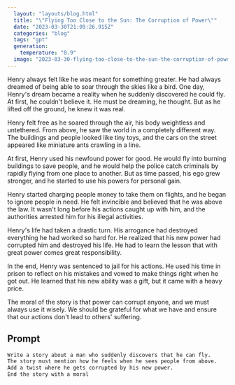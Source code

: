 ```yaml
---
  layout: "layouts/blog.html"
  title: "\"Flying Too Close to the Sun: The Corruption of Power\""
  date: "2023-03-30T21:09:26.915Z"
  categories: "blog"
  tags: "gpt"
  generation: 
    temperature: "0.9"
  image: "2023-03-30-flying-too-close-to-the-sun-the-corruption-of-power.webp"
---
```

Henry always felt like he was meant for something greater. He had always dreamed of being able to soar through the skies like a bird. One day, Henry's dream became a reality when he suddenly discovered he could fly. At first, he couldn't believe it. He must be dreaming, he thought. But as he lifted off the ground, he knew it was real.

Henry felt free as he soared through the air, his body weightless and untethered. From above, he saw the world in a completely different way. The buildings and people looked like tiny toys, and the cars on the street appeared like miniature ants crawling in a line.

At first, Henry used his newfound power for good. He would fly into burning buildings to save people, and he would help the police catch criminals by rapidly flying from one place to another. But as time passed, his ego grew stronger, and he started to use his powers for personal gain.

Henry started charging people money to take them on flights, and he began to ignore people in need. He felt invincible and believed that he was above the law. It wasn't long before his actions caught up with him, and the authorities arrested him for his illegal activities.

Henry's life had taken a drastic turn. His arrogance had destroyed everything he had worked so hard for. He realized that his new power had corrupted him and destroyed his life. He had to learn the lesson that with great power comes great responsibility.

In the end, Henry was sentenced to jail for his actions. He used his time in prison to reflect on his mistakes and vowed to make things right when he got out. He learned that his new ability was a gift, but it came with a heavy price.

The moral of the story is that power can corrupt anyone, and we must always use it wisely. We should be grateful for what we have and ensure that our actions don't lead to others' suffering.


## Prompt
```markdown
Write a story about a man who suddenly discovers that he can fly.
The story must mention how he feels when he sees people from above.
Add a twist where he gets corrupted by his new power.
End the story with a moral
```
